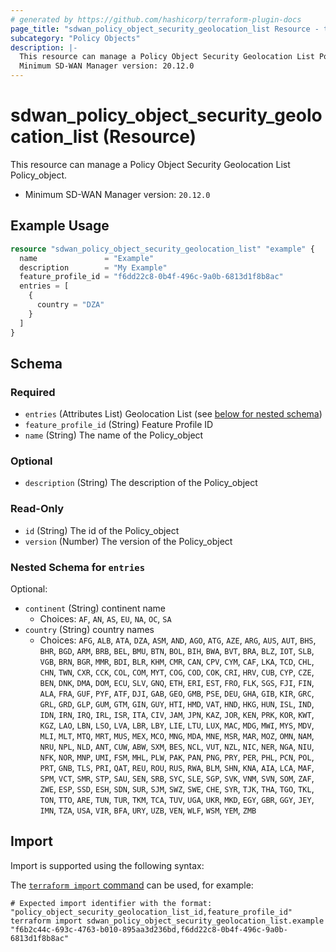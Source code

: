 ```yaml
---
# generated by https://github.com/hashicorp/terraform-plugin-docs
page_title: "sdwan_policy_object_security_geolocation_list Resource - terraform-provider-sdwan"
subcategory: "Policy Objects"
description: |-
  This resource can manage a Policy Object Security Geolocation List Policy_object.
  Minimum SD-WAN Manager version: 20.12.0
---
```


# sdwan_policy_object_security_geolocation_list (Resource)

This resource can manage a Policy Object Security Geolocation List Policy_object.
  - Minimum SD-WAN Manager version: `20.12.0`

## Example Usage

```terraform
resource "sdwan_policy_object_security_geolocation_list" "example" {
  name               = "Example"
  description        = "My Example"
  feature_profile_id = "f6dd22c8-0b4f-496c-9a0b-6813d1f8b8ac"
  entries = [
    {
      country = "DZA"
    }
  ]
}
```

<!-- schema generated by tfplugindocs -->
## Schema

### Required

- `entries` (Attributes List) Geolocation  List (see [below for nested schema](#nestedatt--entries))
- `feature_profile_id` (String) Feature Profile ID
- `name` (String) The name of the Policy_object

### Optional

- `description` (String) The description of the Policy_object

### Read-Only

- `id` (String) The id of the Policy_object
- `version` (Number) The version of the Policy_object

<a id="nestedatt--entries"></a>
### Nested Schema for `entries`

Optional:

- `continent` (String) continent name
  - Choices: `AF`, `AN`, `AS`, `EU`, `NA`, `OC`, `SA`
- `country` (String) country names
  - Choices: `AFG`, `ALB`, `ATA`, `DZA`, `ASM`, `AND`, `AGO`, `ATG`, `AZE`, `ARG`, `AUS`, `AUT`, `BHS`, `BHR`, `BGD`, `ARM`, `BRB`, `BEL`, `BMU`, `BTN`, `BOL`, `BIH`, `BWA`, `BVT`, `BRA`, `BLZ`, `IOT`, `SLB`, `VGB`, `BRN`, `BGR`, `MMR`, `BDI`, `BLR`, `KHM`, `CMR`, `CAN`, `CPV`, `CYM`, `CAF`, `LKA`, `TCD`, `CHL`, `CHN`, `TWN`, `CXR`, `CCK`, `COL`, `COM`, `MYT`, `COG`, `COD`, `COK`, `CRI`, `HRV`, `CUB`, `CYP`, `CZE`, `BEN`, `DNK`, `DMA`, `DOM`, `ECU`, `SLV`, `GNQ`, `ETH`, `ERI`, `EST`, `FRO`, `FLK`, `SGS`, `FJI`, `FIN`, `ALA`, `FRA`, `GUF`, `PYF`, `ATF`, `DJI`, `GAB`, `GEO`, `GMB`, `PSE`, `DEU`, `GHA`, `GIB`, `KIR`, `GRC`, `GRL`, `GRD`, `GLP`, `GUM`, `GTM`, `GIN`, `GUY`, `HTI`, `HMD`, `VAT`, `HND`, `HKG`, `HUN`, `ISL`, `IND`, `IDN`, `IRN`, `IRQ`, `IRL`, `ISR`, `ITA`, `CIV`, `JAM`, `JPN`, `KAZ`, `JOR`, `KEN`, `PRK`, `KOR`, `KWT`, `KGZ`, `LAO`, `LBN`, `LSO`, `LVA`, `LBR`, `LBY`, `LIE`, `LTU`, `LUX`, `MAC`, `MDG`, `MWI`, `MYS`, `MDV`, `MLI`, `MLT`, `MTQ`, `MRT`, `MUS`, `MEX`, `MCO`, `MNG`, `MDA`, `MNE`, `MSR`, `MAR`, `MOZ`, `OMN`, `NAM`, `NRU`, `NPL`, `NLD`, `ANT`, `CUW`, `ABW`, `SXM`, `BES`, `NCL`, `VUT`, `NZL`, `NIC`, `NER`, `NGA`, `NIU`, `NFK`, `NOR`, `MNP`, `UMI`, `FSM`, `MHL`, `PLW`, `PAK`, `PAN`, `PNG`, `PRY`, `PER`, `PHL`, `PCN`, `POL`, `PRT`, `GNB`, `TLS`, `PRI`, `QAT`, `REU`, `ROU`, `RUS`, `RWA`, `BLM`, `SHN`, `KNA`, `AIA`, `LCA`, `MAF`, `SPM`, `VCT`, `SMR`, `STP`, `SAU`, `SEN`, `SRB`, `SYC`, `SLE`, `SGP`, `SVK`, `VNM`, `SVN`, `SOM`, `ZAF`, `ZWE`, `ESP`, `SSD`, `ESH`, `SDN`, `SUR`, `SJM`, `SWZ`, `SWE`, `CHE`, `SYR`, `TJK`, `THA`, `TGO`, `TKL`, `TON`, `TTO`, `ARE`, `TUN`, `TUR`, `TKM`, `TCA`, `TUV`, `UGA`, `UKR`, `MKD`, `EGY`, `GBR`, `GGY`, `JEY`, `IMN`, `TZA`, `USA`, `VIR`, `BFA`, `URY`, `UZB`, `VEN`, `WLF`, `WSM`, `YEM`, `ZMB`

## Import

Import is supported using the following syntax:

The [`terraform import` command](https://developer.hashicorp.com/terraform/cli/commands/import) can be used, for example:

```shell
# Expected import identifier with the format: "policy_object_security_geolocation_list_id,feature_profile_id"
terraform import sdwan_policy_object_security_geolocation_list.example "f6b2c44c-693c-4763-b010-895aa3d236bd,f6dd22c8-0b4f-496c-9a0b-6813d1f8b8ac"
```

